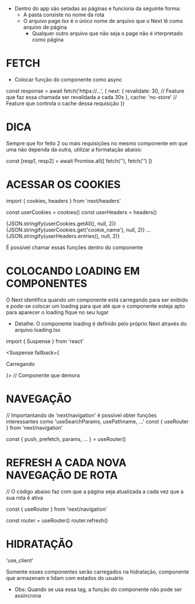 <!-- ========= REGRAS & FEATURES DO NEXT 13 ========= -->

- Dentro do app são setadas as páginas e funciona da seguinte forma:
  - A pasta consiste no nome da rota
  - O arquivo page.tsx é o único nome de arquivo que o Next lê como arquivo de página
    - Qualquer outro arquivo que não seja o page não é irterpretado como página

# FETCH

- Colocar função do componente como async

const response = await fetch('https://...', {
next: {
revalidate: 30, // Feature que faz essa chamada ser revalidada a cada 30s
},
cache: 'no-store' // Feature que controla o cache dessa requisição
})

# DICA

Sempre que for feito 2 ou mais requisições no mesmo componente em que uma não dependa da outra,
utilizar a formatação abaixo:

const [resp1, resp2] = await Promise.all([
fetch(''),
fetch('')
])

# ACESSAR OS COOKIES

import { cookies, headers } from 'next/headers'

const userCookies = cookies()
const userHeaders = headers()

{JSON.stringify(userCookies.getAll(), null, 2)}
{JSON.stringify(userCookies.get('cookie_name'), null, 2)}
...
{JSON.stringify(userHeaders.entries(), null, 2)}

É possível chamar essas funções dentro do componente

# COLOCANDO LOADING EM COMPONENTES

O Next identifica quando um componente está carregando para ser exibido e pode-se colocar um loading
para que até que o componente esteja apto para aparecer o loading fique no seu lugar

- Detalhe: O componente loading é definido pelo próprio Next através do arquivo loading.tsx

import { Suspense } from 'react'

<Suspense fallback={<p>Carregando</p>}>
// Componente que demora
</Suspense>

# NAVEGAÇÃO

// Importantando de 'next/navigation' é possível obter funções interessantes como 'useSearchParams, usePathname, ...'
const { useRouter } from 'next/navigation'

const { push, prefetch, params, ... } = useRouter()

# REFRESH A CADA NOVA NAVEGAÇÃO DE ROTA

// O código abaixo faz com que a página seja atualizada a cada vez que a sua rota é ativa

const { useRouter } from 'next/navigation'

const router = useRouter()
router.refresh()

# HIDRATAÇÃO

'use_client'

Somente esses componentes serão carregados na hidratação, componente que armazenam e lidam com estados do usuário

- Obs: Quando se usa essa tag, a função do componente não pode ser assíncrona
